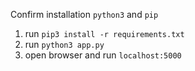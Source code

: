 Confirm installation `python3` and `pip`

1. run `pip3 install -r requirements.txt`
2. run `python3 app.py`
3. open browser and run `localhost:5000`